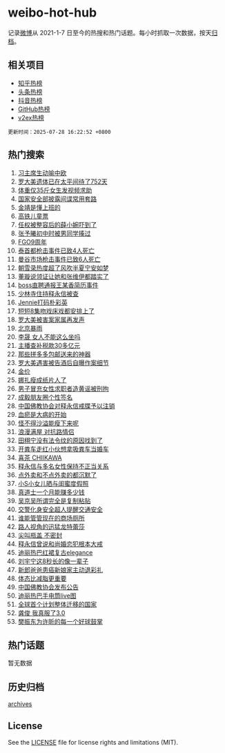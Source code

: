 # weibo-hot-hub

记录[微博](https://www.weibo.com)从 2021-1-7 日至今的热搜和热门话题。每小时抓取一次数据，按天[归档](archives)。

## 相关项目

- [知乎热榜](https://github.com/lonnyzhang423/zhihu-hot-hub)
- [头条热榜](https://github.com/lonnyzhang423/toutiao-hot-hub)
- [抖音热榜](https://github.com/lonnyzhang423/douyin-hot-hub)
- [GitHub热榜](https://github.com/lonnyzhang423/github-hot-hub)
- [v2ex热榜](https://github.com/lonnyzhang423/v2ex-hot-hub)


`更新时间：2025-07-28 16:22:52 +0800`

## 热门搜索

1. [习主席生动喻中欧](https://m.weibo.cn/search?containerid=100103type%3D1%26t%3D10%26q%3D%23%E4%B9%A0%E4%B8%BB%E5%B8%AD%E7%94%9F%E5%8A%A8%E5%96%BB%E4%B8%AD%E6%AC%A7%23&stream_entry_id=51&isnewpage=1&extparam=seat%3D1%26stream_entry_id%3D51%26c_type%3D51%26q%3D%2523%25E4%25B9%25A0%25E4%25B8%25BB%25E5%25B8%25AD%25E7%2594%259F%25E5%258A%25A8%25E5%2596%25BB%25E4%25B8%25AD%25E6%25AC%25A7%2523%26dgr%3D0%26cate%3D10103%26pos%3D0%26filter_type%3Drealtimehot%26display_time%3D1753690971%26pre_seqid%3D175369097128099957924)
1. [罗大美遗体已在太平间待了752天](https://m.weibo.cn/search?containerid=100103type%3D1%26t%3D10%26q%3D%23%E7%BD%97%E5%A4%A7%E7%BE%8E%E9%81%97%E4%BD%93%E5%B7%B2%E5%9C%A8%E5%A4%AA%E5%B9%B3%E9%97%B4%E5%BE%85%E4%BA%86752%E5%A4%A9%23&stream_entry_id=31&isnewpage=1&extparam=seat%3D1%26c_type%3D31%26flag%3D1%26realpos%3D1%26lcate%3D5001%26pos%3D0%26stream_entry_id%3D31%26q%3D%2523%25E7%25BD%2597%25E5%25A4%25A7%25E7%25BE%258E%25E9%2581%2597%25E4%25BD%2593%25E5%25B7%25B2%25E5%259C%25A8%25E5%25A4%25AA%25E5%25B9%25B3%25E9%2597%25B4%25E5%25BE%2585%25E4%25BA%2586752%25E5%25A4%25A9%2523%26dgr%3D0%26band_rank%3D1%26cate%3D5001%26filter_type%3Drealtimehot%26display_time%3D1753690971%26pre_seqid%3D175369097128099957924)
1. [体重仅35斤女生发视频求助](https://m.weibo.cn/search?containerid=100103type%3D1%26t%3D10%26q%3D%23%E4%BD%93%E9%87%8D%E4%BB%8535%E6%96%A4%E5%A5%B3%E7%94%9F%E5%8F%91%E8%A7%86%E9%A2%91%E6%B1%82%E5%8A%A9%23&stream_entry_id=31&isnewpage=1&extparam=seat%3D1%26c_type%3D31%26flag%3D2%26realpos%3D2%26lcate%3D5001%26pos%3D1%26stream_entry_id%3D31%26q%3D%2523%25E4%25BD%2593%25E9%2587%258D%25E4%25BB%258535%25E6%2596%25A4%25E5%25A5%25B3%25E7%2594%259F%25E5%258F%2591%25E8%25A7%2586%25E9%25A2%2591%25E6%25B1%2582%25E5%258A%25A9%2523%26dgr%3D0%26band_rank%3D2%26cate%3D5001%26filter_type%3Drealtimehot%26display_time%3D1753690971%26pre_seqid%3D175369097128099957924)
1. [国家安全部披露间谍常用套路](https://m.weibo.cn/search?containerid=100103type%3D1%26t%3D10%26q%3D%23%E5%9B%BD%E5%AE%B6%E5%AE%89%E5%85%A8%E9%83%A8%E6%8A%AB%E9%9C%B2%E9%97%B4%E8%B0%8D%E5%B8%B8%E7%94%A8%E5%A5%97%E8%B7%AF%23&stream_entry_id=31&isnewpage=1&extparam=seat%3D1%26c_type%3D31%26flag%3D0%26realpos%3D3%26lcate%3D5001%26pos%3D2%26stream_entry_id%3D31%26q%3D%2523%25E5%259B%25BD%25E5%25AE%25B6%25E5%25AE%2589%25E5%2585%25A8%25E9%2583%25A8%25E6%258A%25AB%25E9%259C%25B2%25E9%2597%25B4%25E8%25B0%258D%25E5%25B8%25B8%25E7%2594%25A8%25E5%25A5%2597%25E8%25B7%25AF%2523%26dgr%3D0%26band_rank%3D3%26cate%3D5001%26filter_type%3Drealtimehot%26display_time%3D1753690971%26pre_seqid%3D175369097128099957924)
1. [金靖是懂上班的](https://m.weibo.cn/search?containerid=100103type%3D1%26t%3D10%26q%3D%23%E9%87%91%E9%9D%96%E6%98%AF%E6%87%82%E4%B8%8A%E7%8F%AD%E7%9A%84%23&stream_entry_id=31&isnewpage=1&extparam=seat%3D1%26c_type%3D31%26cate%3D5001%26lcate%3D5001%26pos%3D3%26stream_entry_id%3D31%26topic_ad%3D1%26q%3D%2523%25E9%2587%2591%25E9%259D%2596%25E6%2598%25AF%25E6%2587%2582%25E4%25B8%258A%25E7%258F%25AD%25E7%259A%2584%2523%26dgr%3D0%26adid%3D294674%26band_rank%3D4%26is_ad_pos%3D1%26filter_type%3Drealtimehot%26display_time%3D1753690971%26pre_seqid%3D175369097128099957924)
1. [高铁儿童票](https://m.weibo.cn/search?containerid=100103type%3D1%26t%3D10%26q%3D%E9%AB%98%E9%93%81%E5%84%BF%E7%AB%A5%E7%A5%A8&stream_entry_id=31&isnewpage=1&extparam=seat%3D1%26c_type%3D31%26flag%3D0%26realpos%3D4%26lcate%3D5001%26pos%3D4%26stream_entry_id%3D31%26q%3D%25E9%25AB%2598%25E9%2593%2581%25E5%2584%25BF%25E7%25AB%25A5%25E7%25A5%25A8%26dgr%3D0%26band_rank%3D4%26cate%3D5001%26filter_type%3Drealtimehot%26display_time%3D1753690971%26pre_seqid%3D175369097128099957924)
1. [任权被整容后的薛小婉吓到了](https://m.weibo.cn/search?containerid=100103type%3D1%26t%3D10%26q%3D%23%E4%BB%BB%E6%9D%83%E8%A2%AB%E6%95%B4%E5%AE%B9%E5%90%8E%E7%9A%84%E8%96%9B%E5%B0%8F%E5%A9%89%E5%90%93%E5%88%B0%E4%BA%86%23&stream_entry_id=31&isnewpage=1&extparam=seat%3D1%26c_type%3D31%26flag%3D2%26realpos%3D5%26lcate%3D5001%26pos%3D5%26stream_entry_id%3D31%26q%3D%2523%25E4%25BB%25BB%25E6%259D%2583%25E8%25A2%25AB%25E6%2595%25B4%25E5%25AE%25B9%25E5%2590%258E%25E7%259A%2584%25E8%2596%259B%25E5%25B0%258F%25E5%25A9%2589%25E5%2590%2593%25E5%2588%25B0%25E4%25BA%2586%2523%26dgr%3D0%26band_rank%3D5%26cate%3D5001%26filter_type%3Drealtimehot%26display_time%3D1753690971%26pre_seqid%3D175369097128099957924)
1. [张予曦初中时被男同学揍过](https://m.weibo.cn/search?containerid=100103type%3D1%26t%3D10%26q%3D%E5%BC%A0%E4%BA%88%E6%9B%A6%E5%88%9D%E4%B8%AD%E6%97%B6%E8%A2%AB%E7%94%B7%E5%90%8C%E5%AD%A6%E6%8F%8D%E8%BF%87&stream_entry_id=31&isnewpage=1&extparam=seat%3D1%26c_type%3D31%26flag%3D1%26realpos%3D6%26lcate%3D5001%26pos%3D6%26stream_entry_id%3D31%26q%3D%25E5%25BC%25A0%25E4%25BA%2588%25E6%259B%25A6%25E5%2588%259D%25E4%25B8%25AD%25E6%2597%25B6%25E8%25A2%25AB%25E7%2594%25B7%25E5%2590%258C%25E5%25AD%25A6%25E6%258F%258D%25E8%25BF%2587%26dgr%3D0%26band_rank%3D6%26cate%3D5001%26filter_type%3Drealtimehot%26display_time%3D1753690971%26pre_seqid%3D175369097128099957924)
1. [FGO9周年](https://m.weibo.cn/search?containerid=100103type%3D1%26t%3D10%26q%3D%23FGO9%E5%91%A8%E5%B9%B4%23&stream_entry_id=31&isnewpage=1&extparam=seat%3D1%26c_type%3D31%26cate%3D5001%26lcate%3D5001%26pos%3D7%26stream_entry_id%3D31%26topic_ad%3D1%26q%3D%2523FGO9%25E5%2591%25A8%25E5%25B9%25B4%2523%26dgr%3D0%26adid%3D294768%26band_rank%3D7%26is_ad_pos%3D1%26filter_type%3Drealtimehot%26display_time%3D1753690971%26pre_seqid%3D175369097128099957924)
1. [泰首都枪击事件已致4人死亡](https://m.weibo.cn/search?containerid=100103type%3D1%26t%3D10%26q%3D%23%E6%B3%B0%E9%A6%96%E9%83%BD%E6%9E%AA%E5%87%BB%E4%BA%8B%E4%BB%B6%E5%B7%B2%E8%87%B44%E4%BA%BA%E6%AD%BB%E4%BA%A1%23&stream_entry_id=31&isnewpage=1&extparam=seat%3D1%26c_type%3D31%26flag%3D1%26realpos%3D7%26lcate%3D5001%26pos%3D8%26stream_entry_id%3D31%26q%3D%2523%25E6%25B3%25B0%25E9%25A6%2596%25E9%2583%25BD%25E6%259E%25AA%25E5%2587%25BB%25E4%25BA%258B%25E4%25BB%25B6%25E5%25B7%25B2%25E8%2587%25B44%25E4%25BA%25BA%25E6%25AD%25BB%25E4%25BA%25A1%2523%26dgr%3D0%26band_rank%3D7%26cate%3D5001%26filter_type%3Drealtimehot%26display_time%3D1753690971%26pre_seqid%3D175369097128099957924)
1. [曼谷市场枪击事件已致6人死亡](https://m.weibo.cn/search?containerid=100103type%3D1%26t%3D10%26q%3D%23%E6%9B%BC%E8%B0%B7%E5%B8%82%E5%9C%BA%E6%9E%AA%E5%87%BB%E4%BA%8B%E4%BB%B6%E5%B7%B2%E8%87%B46%E4%BA%BA%E6%AD%BB%E4%BA%A1%23&stream_entry_id=31&isnewpage=1&extparam=seat%3D1%26c_type%3D31%26flag%3D1%26realpos%3D8%26lcate%3D5001%26pos%3D9%26stream_entry_id%3D31%26q%3D%2523%25E6%259B%25BC%25E8%25B0%25B7%25E5%25B8%2582%25E5%259C%25BA%25E6%259E%25AA%25E5%2587%25BB%25E4%25BA%258B%25E4%25BB%25B6%25E5%25B7%25B2%25E8%2587%25B46%25E4%25BA%25BA%25E6%25AD%25BB%25E4%25BA%25A1%2523%26dgr%3D0%26band_rank%3D8%26cate%3D5001%26filter_type%3Drealtimehot%26display_time%3D1753690971%26pre_seqid%3D175369097128099957924)
1. [朝雪录热度超了风吹半夏宁安如梦](https://m.weibo.cn/search?containerid=100103type%3D1%26t%3D10%26q%3D%23%E6%9C%9D%E9%9B%AA%E5%BD%95%E7%83%AD%E5%BA%A6%E8%B6%85%E4%BA%86%E9%A3%8E%E5%90%B9%E5%8D%8A%E5%A4%8F%E5%AE%81%E5%AE%89%E5%A6%82%E6%A2%A6%23&stream_entry_id=31&isnewpage=1&extparam=seat%3D1%26c_type%3D31%26flag%3D0%26realpos%3D9%26lcate%3D5001%26pos%3D10%26stream_entry_id%3D31%26q%3D%2523%25E6%259C%259D%25E9%259B%25AA%25E5%25BD%2595%25E7%2583%25AD%25E5%25BA%25A6%25E8%25B6%2585%25E4%25BA%2586%25E9%25A3%258E%25E5%2590%25B9%25E5%258D%258A%25E5%25A4%258F%25E5%25AE%2581%25E5%25AE%2589%25E5%25A6%2582%25E6%25A2%25A6%2523%26dgr%3D0%26band_rank%3D9%26cate%3D5001%26filter_type%3Drealtimehot%26display_time%3D1753690971%26pre_seqid%3D175369097128099957924)
1. [董璇说领证让她和张维伊都踏实了](https://m.weibo.cn/search?containerid=100103type%3D1%26t%3D10%26q%3D%E8%91%A3%E7%92%87%E8%AF%B4%E9%A2%86%E8%AF%81%E8%AE%A9%E5%A5%B9%E5%92%8C%E5%BC%A0%E7%BB%B4%E4%BC%8A%E9%83%BD%E8%B8%8F%E5%AE%9E%E4%BA%86&stream_entry_id=31&isnewpage=1&extparam=seat%3D1%26c_type%3D31%26flag%3D0%26realpos%3D10%26lcate%3D5001%26pos%3D11%26stream_entry_id%3D31%26q%3D%25E8%2591%25A3%25E7%2592%2587%25E8%25AF%25B4%25E9%25A2%2586%25E8%25AF%2581%25E8%25AE%25A9%25E5%25A5%25B9%25E5%2592%258C%25E5%25BC%25A0%25E7%25BB%25B4%25E4%25BC%258A%25E9%2583%25BD%25E8%25B8%258F%25E5%25AE%259E%25E4%25BA%2586%26dgr%3D0%26band_rank%3D10%26cate%3D5001%26filter_type%3Drealtimehot%26display_time%3D1753690971%26pre_seqid%3D175369097128099957924)
1. [boss直聘通报王某香简历事件](https://m.weibo.cn/search?containerid=100103type%3D1%26t%3D10%26q%3D%23boss%E7%9B%B4%E8%81%98%E9%80%9A%E6%8A%A5%E7%8E%8B%E6%9F%90%E9%A6%99%E7%AE%80%E5%8E%86%E4%BA%8B%E4%BB%B6%23&stream_entry_id=31&isnewpage=1&extparam=seat%3D1%26c_type%3D31%26flag%3D1%26realpos%3D11%26lcate%3D5001%26pos%3D12%26stream_entry_id%3D31%26q%3D%2523boss%25E7%259B%25B4%25E8%2581%2598%25E9%2580%259A%25E6%258A%25A5%25E7%258E%258B%25E6%259F%2590%25E9%25A6%2599%25E7%25AE%2580%25E5%258E%2586%25E4%25BA%258B%25E4%25BB%25B6%2523%26dgr%3D0%26band_rank%3D11%26cate%3D5001%26filter_type%3Drealtimehot%26display_time%3D1753690971%26pre_seqid%3D175369097128099957924)
1. [少林寺住持释永信被查](https://m.weibo.cn/search?containerid=100103type%3D1%26t%3D10%26q%3D%23%E5%B0%91%E6%9E%97%E5%AF%BA%E4%BD%8F%E6%8C%81%E9%87%8A%E6%B0%B8%E4%BF%A1%E8%A2%AB%E6%9F%A5%23&stream_entry_id=31&isnewpage=1&extparam=seat%3D1%26c_type%3D31%26flag%3D2%26realpos%3D12%26lcate%3D5001%26pos%3D13%26stream_entry_id%3D31%26q%3D%2523%25E5%25B0%2591%25E6%259E%2597%25E5%25AF%25BA%25E4%25BD%258F%25E6%258C%2581%25E9%2587%258A%25E6%25B0%25B8%25E4%25BF%25A1%25E8%25A2%25AB%25E6%259F%25A5%2523%26dgr%3D0%26band_rank%3D12%26cate%3D5001%26filter_type%3Drealtimehot%26display_time%3D1753690971%26pre_seqid%3D175369097128099957924)
1. [Jennie打码朴彩英](https://m.weibo.cn/search?containerid=100103type%3D1%26t%3D10%26q%3D%23Jennie%E6%89%93%E7%A0%81%E6%9C%B4%E5%BD%A9%E8%8B%B1%23&stream_entry_id=31&isnewpage=1&extparam=seat%3D1%26c_type%3D31%26flag%3D2%26realpos%3D13%26lcate%3D5001%26pos%3D14%26stream_entry_id%3D31%26q%3D%2523Jennie%25E6%2589%2593%25E7%25A0%2581%25E6%259C%25B4%25E5%25BD%25A9%25E8%258B%25B1%2523%26dgr%3D0%26band_rank%3D13%26cate%3D5001%26filter_type%3Drealtimehot%26display_time%3D1753690971%26pre_seqid%3D175369097128099957924)
1. [短短8集吻戏床戏都安排上了](https://m.weibo.cn/search?containerid=100103type%3D1%26t%3D10%26q%3D%E7%9F%AD%E7%9F%AD8%E9%9B%86%E5%90%BB%E6%88%8F%E5%BA%8A%E6%88%8F%E9%83%BD%E5%AE%89%E6%8E%92%E4%B8%8A%E4%BA%86&stream_entry_id=31&isnewpage=1&extparam=seat%3D1%26c_type%3D31%26flag%3D2%26realpos%3D14%26lcate%3D5001%26pos%3D15%26stream_entry_id%3D31%26q%3D%25E7%259F%25AD%25E7%259F%25AD8%25E9%259B%2586%25E5%2590%25BB%25E6%2588%258F%25E5%25BA%258A%25E6%2588%258F%25E9%2583%25BD%25E5%25AE%2589%25E6%258E%2592%25E4%25B8%258A%25E4%25BA%2586%26dgr%3D0%26band_rank%3D14%26cate%3D5001%26filter_type%3Drealtimehot%26display_time%3D1753690971%26pre_seqid%3D175369097128099957924)
1. [罗大美被害案家属再发声](https://m.weibo.cn/search?containerid=100103type%3D1%26t%3D10%26q%3D%23%E7%BD%97%E5%A4%A7%E7%BE%8E%E8%A2%AB%E5%AE%B3%E6%A1%88%E5%AE%B6%E5%B1%9E%E5%86%8D%E5%8F%91%E5%A3%B0%23&stream_entry_id=31&isnewpage=1&extparam=seat%3D1%26c_type%3D31%26flag%3D1%26realpos%3D15%26lcate%3D5001%26pos%3D16%26stream_entry_id%3D31%26q%3D%2523%25E7%25BD%2597%25E5%25A4%25A7%25E7%25BE%258E%25E8%25A2%25AB%25E5%25AE%25B3%25E6%25A1%2588%25E5%25AE%25B6%25E5%25B1%259E%25E5%2586%258D%25E5%258F%2591%25E5%25A3%25B0%2523%26dgr%3D0%26band_rank%3D15%26cate%3D5001%26filter_type%3Drealtimehot%26display_time%3D1753690971%26pre_seqid%3D175369097128099957924)
1. [北京暴雨](https://m.weibo.cn/search?containerid=100103type%3D1%26t%3D10%26q%3D%E5%8C%97%E4%BA%AC%E6%9A%B4%E9%9B%A8&stream_entry_id=31&isnewpage=1&extparam=seat%3D1%26c_type%3D31%26flag%3D0%26realpos%3D16%26lcate%3D5001%26pos%3D17%26stream_entry_id%3D31%26q%3D%25E5%258C%2597%25E4%25BA%25AC%25E6%259A%25B4%25E9%259B%25A8%26dgr%3D0%26band_rank%3D16%26cate%3D5001%26filter_type%3Drealtimehot%26display_time%3D1753690971%26pre_seqid%3D175369097128099957924)
1. [李晟 女人不能这么坐吗](https://m.weibo.cn/search?containerid=100103type%3D1%26t%3D10%26q%3D%E6%9D%8E%E6%99%9F+%E5%A5%B3%E4%BA%BA%E4%B8%8D%E8%83%BD%E8%BF%99%E4%B9%88%E5%9D%90%E5%90%97&stream_entry_id=31&isnewpage=1&extparam=seat%3D1%26c_type%3D31%26flag%3D0%26realpos%3D17%26lcate%3D5001%26pos%3D18%26stream_entry_id%3D31%26q%3D%25E6%259D%258E%25E6%2599%259F%2520%25E5%25A5%25B3%25E4%25BA%25BA%25E4%25B8%258D%25E8%2583%25BD%25E8%25BF%2599%25E4%25B9%2588%25E5%259D%2590%25E5%2590%2597%26dgr%3D0%26band_rank%3D17%26cate%3D5001%26filter_type%3Drealtimehot%26display_time%3D1753690971%26pre_seqid%3D175369097128099957924)
1. [主播查补税款30多亿元](https://m.weibo.cn/search?containerid=100103type%3D1%26t%3D10%26q%3D%23%E4%B8%BB%E6%92%AD%E6%9F%A5%E8%A1%A5%E7%A8%8E%E6%AC%BE30%E5%A4%9A%E4%BA%BF%E5%85%83%23&stream_entry_id=31&isnewpage=1&extparam=seat%3D1%26c_type%3D31%26flag%3D1%26realpos%3D18%26lcate%3D5001%26pos%3D19%26stream_entry_id%3D31%26q%3D%2523%25E4%25B8%25BB%25E6%2592%25AD%25E6%259F%25A5%25E8%25A1%25A5%25E7%25A8%258E%25E6%25AC%25BE30%25E5%25A4%259A%25E4%25BA%25BF%25E5%2585%2583%2523%26dgr%3D0%26band_rank%3D18%26cate%3D5001%26filter_type%3Drealtimehot%26display_time%3D1753690971%26pre_seqid%3D175369097128099957924)
1. [那些拼多多包邮送来的神器](https://m.weibo.cn/search?containerid=100103type%3D1%26t%3D10%26q%3D%23%E9%82%A3%E4%BA%9B%E6%8B%BC%E5%A4%9A%E5%A4%9A%E5%8C%85%E9%82%AE%E9%80%81%E6%9D%A5%E7%9A%84%E7%A5%9E%E5%99%A8%23&stream_entry_id=31&isnewpage=1&extparam=seat%3D1%26c_type%3D31%26flag%3D1%26realpos%3D19%26lcate%3D5001%26pos%3D20%26stream_entry_id%3D31%26q%3D%2523%25E9%2582%25A3%25E4%25BA%259B%25E6%258B%25BC%25E5%25A4%259A%25E5%25A4%259A%25E5%258C%2585%25E9%2582%25AE%25E9%2580%2581%25E6%259D%25A5%25E7%259A%2584%25E7%25A5%259E%25E5%2599%25A8%2523%26dgr%3D0%26band_rank%3D19%26cate%3D5001%26filter_type%3Drealtimehot%26display_time%3D1753690971%26pre_seqid%3D175369097128099957924)
1. [罗大美遇害被告酒后自曝作案细节](https://m.weibo.cn/search?containerid=100103type%3D1%26t%3D10%26q%3D%23%E7%BD%97%E5%A4%A7%E7%BE%8E%E9%81%87%E5%AE%B3%E8%A2%AB%E5%91%8A%E9%85%92%E5%90%8E%E8%87%AA%E6%9B%9D%E4%BD%9C%E6%A1%88%E7%BB%86%E8%8A%82%23&stream_entry_id=31&isnewpage=1&extparam=seat%3D1%26c_type%3D31%26flag%3D1%26realpos%3D20%26lcate%3D5001%26pos%3D21%26stream_entry_id%3D31%26q%3D%2523%25E7%25BD%2597%25E5%25A4%25A7%25E7%25BE%258E%25E9%2581%2587%25E5%25AE%25B3%25E8%25A2%25AB%25E5%2591%258A%25E9%2585%2592%25E5%2590%258E%25E8%2587%25AA%25E6%259B%259D%25E4%25BD%259C%25E6%25A1%2588%25E7%25BB%2586%25E8%258A%2582%2523%26dgr%3D0%26band_rank%3D20%26cate%3D5001%26filter_type%3Drealtimehot%26display_time%3D1753690971%26pre_seqid%3D175369097128099957924)
1. [金价](https://m.weibo.cn/search?containerid=100103type%3D1%26t%3D10%26q%3D%E9%87%91%E4%BB%B7&stream_entry_id=31&isnewpage=1&extparam=seat%3D1%26c_type%3D31%26flag%3D2%26realpos%3D21%26lcate%3D5001%26pos%3D22%26stream_entry_id%3D31%26q%3D%25E9%2587%2591%25E4%25BB%25B7%26dgr%3D0%26band_rank%3D21%26cate%3D5001%26filter_type%3Drealtimehot%26display_time%3D1753690971%26pre_seqid%3D175369097128099957924)
1. [娜扎瘦成纸片人了](https://m.weibo.cn/search?containerid=100103type%3D1%26t%3D10%26q%3D%E5%A8%9C%E6%89%8E%E7%98%A6%E6%88%90%E7%BA%B8%E7%89%87%E4%BA%BA%E4%BA%86&stream_entry_id=31&isnewpage=1&extparam=seat%3D1%26c_type%3D31%26flag%3D1%26realpos%3D22%26lcate%3D5001%26pos%3D23%26stream_entry_id%3D31%26q%3D%25E5%25A8%259C%25E6%2589%258E%25E7%2598%25A6%25E6%2588%2590%25E7%25BA%25B8%25E7%2589%2587%25E4%25BA%25BA%25E4%25BA%2586%26dgr%3D0%26band_rank%3D22%26cate%3D5001%26filter_type%3Drealtimehot%26display_time%3D1753690971%26pre_seqid%3D175369097128099957924)
1. [男子冒充女性求职者造黄谣被刑拘](https://m.weibo.cn/search?containerid=100103type%3D1%26t%3D10%26q%3D%23%E7%94%B7%E5%AD%90%E5%86%92%E5%85%85%E5%A5%B3%E6%80%A7%E6%B1%82%E8%81%8C%E8%80%85%E9%80%A0%E9%BB%84%E8%B0%A3%E8%A2%AB%E5%88%91%E6%8B%98%23&stream_entry_id=31&isnewpage=1&extparam=seat%3D1%26c_type%3D31%26flag%3D1%26realpos%3D23%26lcate%3D5001%26pos%3D24%26stream_entry_id%3D31%26q%3D%2523%25E7%2594%25B7%25E5%25AD%2590%25E5%2586%2592%25E5%2585%2585%25E5%25A5%25B3%25E6%2580%25A7%25E6%25B1%2582%25E8%2581%258C%25E8%2580%2585%25E9%2580%25A0%25E9%25BB%2584%25E8%25B0%25A3%25E8%25A2%25AB%25E5%2588%2591%25E6%258B%2598%2523%26dgr%3D0%26band_rank%3D23%26cate%3D5001%26filter_type%3Drealtimehot%26display_time%3D1753690971%26pre_seqid%3D175369097128099957924)
1. [成毅朋友圈个性签名](https://m.weibo.cn/search?containerid=100103type%3D1%26t%3D10%26q%3D%23%E6%88%90%E6%AF%85%E6%9C%8B%E5%8F%8B%E5%9C%88%E4%B8%AA%E6%80%A7%E7%AD%BE%E5%90%8D%23&stream_entry_id=31&isnewpage=1&extparam=seat%3D1%26c_type%3D31%26flag%3D1%26realpos%3D24%26lcate%3D5001%26pos%3D25%26stream_entry_id%3D31%26q%3D%2523%25E6%2588%2590%25E6%25AF%2585%25E6%259C%258B%25E5%258F%258B%25E5%259C%2588%25E4%25B8%25AA%25E6%2580%25A7%25E7%25AD%25BE%25E5%2590%258D%2523%26dgr%3D0%26band_rank%3D24%26cate%3D5001%26filter_type%3Drealtimehot%26display_time%3D1753690971%26pre_seqid%3D175369097128099957924)
1. [中国佛教协会对释永信戒牒予以注销](https://m.weibo.cn/search?containerid=100103type%3D1%26t%3D10%26q%3D%23%E4%B8%AD%E5%9B%BD%E4%BD%9B%E6%95%99%E5%8D%8F%E4%BC%9A%E5%AF%B9%E9%87%8A%E6%B0%B8%E4%BF%A1%E6%88%92%E7%89%92%E4%BA%88%E4%BB%A5%E6%B3%A8%E9%94%80%23&stream_entry_id=31&isnewpage=1&extparam=seat%3D1%26c_type%3D31%26flag%3D0%26realpos%3D25%26lcate%3D5001%26pos%3D26%26stream_entry_id%3D31%26q%3D%2523%25E4%25B8%25AD%25E5%259B%25BD%25E4%25BD%259B%25E6%2595%2599%25E5%258D%258F%25E4%25BC%259A%25E5%25AF%25B9%25E9%2587%258A%25E6%25B0%25B8%25E4%25BF%25A1%25E6%2588%2592%25E7%2589%2592%25E4%25BA%2588%25E4%25BB%25A5%25E6%25B3%25A8%25E9%2594%2580%2523%26dgr%3D0%26band_rank%3D25%26cate%3D5001%26filter_type%3Drealtimehot%26display_time%3D1753690971%26pre_seqid%3D175369097128099957924)
1. [血瘀是大病的开始](https://m.weibo.cn/search?containerid=100103type%3D1%26t%3D10%26q%3D%E8%A1%80%E7%98%80%E6%98%AF%E5%A4%A7%E7%97%85%E7%9A%84%E5%BC%80%E5%A7%8B&stream_entry_id=31&isnewpage=1&extparam=seat%3D1%26c_type%3D31%26flag%3D0%26realpos%3D26%26lcate%3D5001%26pos%3D27%26stream_entry_id%3D31%26q%3D%25E8%25A1%2580%25E7%2598%2580%25E6%2598%25AF%25E5%25A4%25A7%25E7%2597%2585%25E7%259A%2584%25E5%25BC%2580%25E5%25A7%258B%26dgr%3D0%26band_rank%3D26%26cate%3D5001%26filter_type%3Drealtimehot%26display_time%3D1753690971%26pre_seqid%3D175369097128099957924)
1. [怪不得沙溢能瘦下来呢](https://m.weibo.cn/search?containerid=100103type%3D1%26t%3D10%26q%3D%23%E6%80%AA%E4%B8%8D%E5%BE%97%E6%B2%99%E6%BA%A2%E8%83%BD%E7%98%A6%E4%B8%8B%E6%9D%A5%E5%91%A2%23&stream_entry_id=31&isnewpage=1&extparam=seat%3D1%26c_type%3D31%26flag%3D1%26realpos%3D27%26lcate%3D5001%26pos%3D28%26stream_entry_id%3D31%26q%3D%2523%25E6%2580%25AA%25E4%25B8%258D%25E5%25BE%2597%25E6%25B2%2599%25E6%25BA%25A2%25E8%2583%25BD%25E7%2598%25A6%25E4%25B8%258B%25E6%259D%25A5%25E5%2591%25A2%2523%26dgr%3D0%26band_rank%3D27%26cate%3D5001%26filter_type%3Drealtimehot%26display_time%3D1753690971%26pre_seqid%3D175369097128099957924)
1. [浪漫满屋 对抗路情侣](https://m.weibo.cn/search?containerid=100103type%3D1%26t%3D10%26q%3D%E6%B5%AA%E6%BC%AB%E6%BB%A1%E5%B1%8B+%E5%AF%B9%E6%8A%97%E8%B7%AF%E6%83%85%E4%BE%A3&stream_entry_id=31&isnewpage=1&extparam=seat%3D1%26c_type%3D31%26flag%3D1%26realpos%3D28%26lcate%3D5001%26pos%3D29%26stream_entry_id%3D31%26q%3D%25E6%25B5%25AA%25E6%25BC%25AB%25E6%25BB%25A1%25E5%25B1%258B%2520%25E5%25AF%25B9%25E6%258A%2597%25E8%25B7%25AF%25E6%2583%2585%25E4%25BE%25A3%26dgr%3D0%26band_rank%3D28%26cate%3D5001%26filter_type%3Drealtimehot%26display_time%3D1753690971%26pre_seqid%3D175369097128099957924)
1. [田栩宁没有法令纹的原因找到了](https://m.weibo.cn/search?containerid=100103type%3D1%26t%3D10%26q%3D%23%E7%94%B0%E6%A0%A9%E5%AE%81%E6%B2%A1%E6%9C%89%E6%B3%95%E4%BB%A4%E7%BA%B9%E7%9A%84%E5%8E%9F%E5%9B%A0%E6%89%BE%E5%88%B0%E4%BA%86%23&stream_entry_id=31&isnewpage=1&extparam=seat%3D1%26c_type%3D31%26flag%3D0%26realpos%3D29%26lcate%3D5001%26pos%3D30%26stream_entry_id%3D31%26q%3D%2523%25E7%2594%25B0%25E6%25A0%25A9%25E5%25AE%2581%25E6%25B2%25A1%25E6%259C%2589%25E6%25B3%2595%25E4%25BB%25A4%25E7%25BA%25B9%25E7%259A%2584%25E5%258E%259F%25E5%259B%25A0%25E6%2589%25BE%25E5%2588%25B0%25E4%25BA%2586%2523%26dgr%3D0%26band_rank%3D29%26cate%3D5001%26filter_type%3Drealtimehot%26display_time%3D1753690971%26pre_seqid%3D175369097128099957924)
1. [开粪车走红小伙想拿吸粪车当婚车](https://m.weibo.cn/search?containerid=100103type%3D1%26t%3D10%26q%3D%23%E5%BC%80%E7%B2%AA%E8%BD%A6%E8%B5%B0%E7%BA%A2%E5%B0%8F%E4%BC%99%E6%83%B3%E6%8B%BF%E5%90%B8%E7%B2%AA%E8%BD%A6%E5%BD%93%E5%A9%9A%E8%BD%A6%23&stream_entry_id=31&isnewpage=1&extparam=seat%3D1%26c_type%3D31%26flag%3D1%26realpos%3D30%26lcate%3D5001%26pos%3D31%26stream_entry_id%3D31%26q%3D%2523%25E5%25BC%2580%25E7%25B2%25AA%25E8%25BD%25A6%25E8%25B5%25B0%25E7%25BA%25A2%25E5%25B0%258F%25E4%25BC%2599%25E6%2583%25B3%25E6%258B%25BF%25E5%2590%25B8%25E7%25B2%25AA%25E8%25BD%25A6%25E5%25BD%2593%25E5%25A9%259A%25E8%25BD%25A6%2523%26dgr%3D0%26band_rank%3D30%26cate%3D5001%26filter_type%3Drealtimehot%26display_time%3D1753690971%26pre_seqid%3D175369097128099957924)
1. [喜茶 CHIIKAWA](https://m.weibo.cn/search?containerid=100103type%3D1%26t%3D10%26q%3D%E5%96%9C%E8%8C%B6+CHIIKAWA&stream_entry_id=31&isnewpage=1&extparam=seat%3D1%26c_type%3D31%26flag%3D1%26realpos%3D31%26lcate%3D5001%26pos%3D32%26stream_entry_id%3D31%26q%3D%25E5%2596%259C%25E8%258C%25B6%2520CHIIKAWA%26dgr%3D0%26band_rank%3D31%26cate%3D5001%26filter_type%3Drealtimehot%26display_time%3D1753690971%26pre_seqid%3D175369097128099957924)
1. [释永信与多名女性保持不正当关系](https://m.weibo.cn/search?containerid=100103type%3D1%26t%3D10%26q%3D%23%E9%87%8A%E6%B0%B8%E4%BF%A1%E4%B8%8E%E5%A4%9A%E5%90%8D%E5%A5%B3%E6%80%A7%E4%BF%9D%E6%8C%81%E4%B8%8D%E6%AD%A3%E5%BD%93%E5%85%B3%E7%B3%BB%23&stream_entry_id=31&isnewpage=1&extparam=seat%3D1%26c_type%3D31%26flag%3D0%26realpos%3D32%26lcate%3D5001%26pos%3D33%26stream_entry_id%3D31%26q%3D%2523%25E9%2587%258A%25E6%25B0%25B8%25E4%25BF%25A1%25E4%25B8%258E%25E5%25A4%259A%25E5%2590%258D%25E5%25A5%25B3%25E6%2580%25A7%25E4%25BF%259D%25E6%258C%2581%25E4%25B8%258D%25E6%25AD%25A3%25E5%25BD%2593%25E5%2585%25B3%25E7%25B3%25BB%2523%26dgr%3D0%26band_rank%3D32%26cate%3D5001%26filter_type%3Drealtimehot%26display_time%3D1753690971%26pre_seqid%3D175369097128099957924)
1. [点外卖和不点外卖的都沉默了](https://m.weibo.cn/search?containerid=100103type%3D1%26t%3D10%26q%3D%E7%82%B9%E5%A4%96%E5%8D%96%E5%92%8C%E4%B8%8D%E7%82%B9%E5%A4%96%E5%8D%96%E7%9A%84%E9%83%BD%E6%B2%89%E9%BB%98%E4%BA%86&stream_entry_id=31&isnewpage=1&extparam=seat%3D1%26c_type%3D31%26flag%3D1%26realpos%3D33%26lcate%3D5001%26pos%3D34%26stream_entry_id%3D31%26q%3D%25E7%2582%25B9%25E5%25A4%2596%25E5%258D%2596%25E5%2592%258C%25E4%25B8%258D%25E7%2582%25B9%25E5%25A4%2596%25E5%258D%2596%25E7%259A%2584%25E9%2583%25BD%25E6%25B2%2589%25E9%25BB%2598%25E4%25BA%2586%26dgr%3D0%26band_rank%3D33%26cate%3D5001%26filter_type%3Drealtimehot%26display_time%3D1753690971%26pre_seqid%3D175369097128099957924)
1. [小S小女儿晒与闺蜜度假照](https://m.weibo.cn/search?containerid=100103type%3D1%26t%3D10%26q%3D%23%E5%B0%8FS%E5%B0%8F%E5%A5%B3%E5%84%BF%E6%99%92%E4%B8%8E%E9%97%BA%E8%9C%9C%E5%BA%A6%E5%81%87%E7%85%A7%23&stream_entry_id=31&isnewpage=1&extparam=seat%3D1%26c_type%3D31%26flag%3D0%26realpos%3D34%26lcate%3D5001%26pos%3D35%26stream_entry_id%3D31%26q%3D%2523%25E5%25B0%258FS%25E5%25B0%258F%25E5%25A5%25B3%25E5%2584%25BF%25E6%2599%2592%25E4%25B8%258E%25E9%2597%25BA%25E8%259C%259C%25E5%25BA%25A6%25E5%2581%2587%25E7%2585%25A7%2523%26dgr%3D0%26band_rank%3D34%26cate%3D5001%26filter_type%3Drealtimehot%26display_time%3D1753690971%26pre_seqid%3D175369097128099957924)
1. [真道士一个月能赚多少钱](https://m.weibo.cn/search?containerid=100103type%3D1%26t%3D10%26q%3D%E7%9C%9F%E9%81%93%E5%A3%AB%E4%B8%80%E4%B8%AA%E6%9C%88%E8%83%BD%E8%B5%9A%E5%A4%9A%E5%B0%91%E9%92%B1&stream_entry_id=31&isnewpage=1&extparam=seat%3D1%26c_type%3D31%26flag%3D1%26realpos%3D35%26lcate%3D5001%26pos%3D36%26stream_entry_id%3D31%26q%3D%25E7%259C%259F%25E9%2581%2593%25E5%25A3%25AB%25E4%25B8%2580%25E4%25B8%25AA%25E6%259C%2588%25E8%2583%25BD%25E8%25B5%259A%25E5%25A4%259A%25E5%25B0%2591%25E9%2592%25B1%26dgr%3D0%26band_rank%3D35%26cate%3D5001%26filter_type%3Drealtimehot%26display_time%3D1753690971%26pre_seqid%3D175369097128099957924)
1. [吴京吴所谓完全是复制粘贴](https://m.weibo.cn/search?containerid=100103type%3D1%26t%3D10%26q%3D%E5%90%B4%E4%BA%AC%E5%90%B4%E6%89%80%E8%B0%93%E5%AE%8C%E5%85%A8%E6%98%AF%E5%A4%8D%E5%88%B6%E7%B2%98%E8%B4%B4&stream_entry_id=31&isnewpage=1&extparam=seat%3D1%26c_type%3D31%26flag%3D1%26realpos%3D36%26lcate%3D5001%26pos%3D37%26stream_entry_id%3D31%26q%3D%25E5%2590%25B4%25E4%25BA%25AC%25E5%2590%25B4%25E6%2589%2580%25E8%25B0%2593%25E5%25AE%258C%25E5%2585%25A8%25E6%2598%25AF%25E5%25A4%258D%25E5%2588%25B6%25E7%25B2%2598%25E8%25B4%25B4%26dgr%3D0%26band_rank%3D36%26cate%3D5001%26filter_type%3Drealtimehot%26display_time%3D1753690971%26pre_seqid%3D175369097128099957924)
1. [交警化身安全超人提醒交通安全](https://m.weibo.cn/search?containerid=100103type%3D1%26t%3D10%26q%3D%23%E4%BA%A4%E8%AD%A6%E5%8C%96%E8%BA%AB%E5%AE%89%E5%85%A8%E8%B6%85%E4%BA%BA%E6%8F%90%E9%86%92%E4%BA%A4%E9%80%9A%E5%AE%89%E5%85%A8%23&stream_entry_id=31&isnewpage=1&extparam=seat%3D1%26c_type%3D31%26flag%3D1%26realpos%3D37%26lcate%3D5001%26pos%3D38%26stream_entry_id%3D31%26q%3D%2523%25E4%25BA%25A4%25E8%25AD%25A6%25E5%258C%2596%25E8%25BA%25AB%25E5%25AE%2589%25E5%2585%25A8%25E8%25B6%2585%25E4%25BA%25BA%25E6%258F%2590%25E9%2586%2592%25E4%25BA%25A4%25E9%2580%259A%25E5%25AE%2589%25E5%2585%25A8%2523%26dgr%3D0%26band_rank%3D37%26cate%3D5001%26filter_type%3Drealtimehot%26display_time%3D1753690971%26pre_seqid%3D175369097128099957924)
1. [谁能管管现在的商场厕所](https://m.weibo.cn/search?containerid=100103type%3D1%26t%3D10%26q%3D%E8%B0%81%E8%83%BD%E7%AE%A1%E7%AE%A1%E7%8E%B0%E5%9C%A8%E7%9A%84%E5%95%86%E5%9C%BA%E5%8E%95%E6%89%80&stream_entry_id=31&isnewpage=1&extparam=seat%3D1%26c_type%3D31%26flag%3D0%26realpos%3D38%26lcate%3D5001%26pos%3D39%26stream_entry_id%3D31%26q%3D%25E8%25B0%2581%25E8%2583%25BD%25E7%25AE%25A1%25E7%25AE%25A1%25E7%258E%25B0%25E5%259C%25A8%25E7%259A%2584%25E5%2595%2586%25E5%259C%25BA%25E5%258E%2595%25E6%2589%2580%26dgr%3D0%26band_rank%3D38%26cate%3D5001%26filter_type%3Drealtimehot%26display_time%3D1753690971%26pre_seqid%3D175369097128099957924)
1. [路人视角的迅猛龙特蕾莎](https://m.weibo.cn/search?containerid=100103type%3D1%26t%3D10%26q%3D%E8%B7%AF%E4%BA%BA%E8%A7%86%E8%A7%92%E7%9A%84%E8%BF%85%E7%8C%9B%E9%BE%99%E7%89%B9%E8%95%BE%E8%8E%8E&stream_entry_id=31&isnewpage=1&extparam=seat%3D1%26c_type%3D31%26flag%3D1%26realpos%3D39%26lcate%3D5001%26pos%3D40%26stream_entry_id%3D31%26q%3D%25E8%25B7%25AF%25E4%25BA%25BA%25E8%25A7%2586%25E8%25A7%2592%25E7%259A%2584%25E8%25BF%2585%25E7%258C%259B%25E9%25BE%2599%25E7%2589%25B9%25E8%2595%25BE%25E8%258E%258E%26dgr%3D0%26band_rank%3D39%26cate%3D5001%26filter_type%3Drealtimehot%26display_time%3D1753690971%26pre_seqid%3D175369097128099957924)
1. [尖叫瓶盖 不密封](https://m.weibo.cn/search?containerid=100103type%3D1%26t%3D10%26q%3D%E5%B0%96%E5%8F%AB%E7%93%B6%E7%9B%96+%E4%B8%8D%E5%AF%86%E5%B0%81&stream_entry_id=31&isnewpage=1&extparam=seat%3D1%26c_type%3D31%26flag%3D1%26realpos%3D40%26lcate%3D5001%26pos%3D41%26stream_entry_id%3D31%26q%3D%25E5%25B0%2596%25E5%258F%25AB%25E7%2593%25B6%25E7%259B%2596%2520%25E4%25B8%258D%25E5%25AF%2586%25E5%25B0%2581%26dgr%3D0%26band_rank%3D40%26cate%3D5001%26filter_type%3Drealtimehot%26display_time%3D1753690971%26pre_seqid%3D175369097128099957924)
1. [释永信曾说和尚婚恋犯根本大戒](https://m.weibo.cn/search?containerid=100103type%3D1%26t%3D10%26q%3D%23%E9%87%8A%E6%B0%B8%E4%BF%A1%E6%9B%BE%E8%AF%B4%E5%92%8C%E5%B0%9A%E5%A9%9A%E6%81%8B%E7%8A%AF%E6%A0%B9%E6%9C%AC%E5%A4%A7%E6%88%92%23&stream_entry_id=31&isnewpage=1&extparam=seat%3D1%26c_type%3D31%26flag%3D0%26realpos%3D41%26lcate%3D5001%26pos%3D42%26stream_entry_id%3D31%26q%3D%2523%25E9%2587%258A%25E6%25B0%25B8%25E4%25BF%25A1%25E6%259B%25BE%25E8%25AF%25B4%25E5%2592%258C%25E5%25B0%259A%25E5%25A9%259A%25E6%2581%258B%25E7%258A%25AF%25E6%25A0%25B9%25E6%259C%25AC%25E5%25A4%25A7%25E6%2588%2592%2523%26dgr%3D0%26band_rank%3D41%26cate%3D5001%26filter_type%3Drealtimehot%26display_time%3D1753690971%26pre_seqid%3D175369097128099957924)
1. [迪丽热巴红裙复古elegance](https://m.weibo.cn/search?containerid=100103type%3D1%26t%3D10%26q%3D%E8%BF%AA%E4%B8%BD%E7%83%AD%E5%B7%B4%E7%BA%A2%E8%A3%99%E5%A4%8D%E5%8F%A4elegance&stream_entry_id=31&isnewpage=1&extparam=seat%3D1%26c_type%3D31%26flag%3D0%26realpos%3D42%26lcate%3D5001%26pos%3D43%26stream_entry_id%3D31%26q%3D%25E8%25BF%25AA%25E4%25B8%25BD%25E7%2583%25AD%25E5%25B7%25B4%25E7%25BA%25A2%25E8%25A3%2599%25E5%25A4%258D%25E5%258F%25A4elegance%26dgr%3D0%26band_rank%3D42%26cate%3D5001%26filter_type%3Drealtimehot%26display_time%3D1753690971%26pre_seqid%3D175369097128099957924)
1. [刘宇宁这8秒长的像一辈子](https://m.weibo.cn/search?containerid=100103type%3D1%26t%3D10%26q%3D%E5%88%98%E5%AE%87%E5%AE%81%E8%BF%998%E7%A7%92%E9%95%BF%E7%9A%84%E5%83%8F%E4%B8%80%E8%BE%88%E5%AD%90&stream_entry_id=31&isnewpage=1&extparam=seat%3D1%26c_type%3D31%26flag%3D1%26realpos%3D43%26lcate%3D5001%26pos%3D44%26stream_entry_id%3D31%26q%3D%25E5%2588%2598%25E5%25AE%2587%25E5%25AE%2581%25E8%25BF%25998%25E7%25A7%2592%25E9%2595%25BF%25E7%259A%2584%25E5%2583%258F%25E4%25B8%2580%25E8%25BE%2588%25E5%25AD%2590%26dgr%3D0%26band_rank%3D43%26cate%3D5001%26filter_type%3Drealtimehot%26display_time%3D1753690971%26pre_seqid%3D175369097128099957924)
1. [新郎爸爸患癌新娘家主动退彩礼](https://m.weibo.cn/search?containerid=100103type%3D1%26t%3D10%26q%3D%E6%96%B0%E9%83%8E%E7%88%B8%E7%88%B8%E6%82%A3%E7%99%8C%E6%96%B0%E5%A8%98%E5%AE%B6%E4%B8%BB%E5%8A%A8%E9%80%80%E5%BD%A9%E7%A4%BC&stream_entry_id=31&isnewpage=1&extparam=seat%3D1%26c_type%3D31%26flag%3D0%26realpos%3D44%26lcate%3D5001%26pos%3D45%26stream_entry_id%3D31%26q%3D%25E6%2596%25B0%25E9%2583%258E%25E7%2588%25B8%25E7%2588%25B8%25E6%2582%25A3%25E7%2599%258C%25E6%2596%25B0%25E5%25A8%2598%25E5%25AE%25B6%25E4%25B8%25BB%25E5%258A%25A8%25E9%2580%2580%25E5%25BD%25A9%25E7%25A4%25BC%26dgr%3D0%26band_rank%3D44%26cate%3D5001%26filter_type%3Drealtimehot%26display_time%3D1753690971%26pre_seqid%3D175369097128099957924)
1. [体态比减脂更重要](https://m.weibo.cn/search?containerid=100103type%3D1%26t%3D10%26q%3D%E4%BD%93%E6%80%81%E6%AF%94%E5%87%8F%E8%84%82%E6%9B%B4%E9%87%8D%E8%A6%81&stream_entry_id=31&isnewpage=1&extparam=seat%3D1%26c_type%3D31%26flag%3D1%26realpos%3D45%26lcate%3D5001%26pos%3D46%26stream_entry_id%3D31%26q%3D%25E4%25BD%2593%25E6%2580%2581%25E6%25AF%2594%25E5%2587%258F%25E8%2584%2582%25E6%259B%25B4%25E9%2587%258D%25E8%25A6%2581%26dgr%3D0%26band_rank%3D45%26cate%3D5001%26filter_type%3Drealtimehot%26display_time%3D1753690971%26pre_seqid%3D175369097128099957924)
1. [中国佛教协会发布公告](https://m.weibo.cn/search?containerid=100103type%3D1%26t%3D10%26q%3D%23%E4%B8%AD%E5%9B%BD%E4%BD%9B%E6%95%99%E5%8D%8F%E4%BC%9A%E5%8F%91%E5%B8%83%E5%85%AC%E5%91%8A%23&stream_entry_id=31&isnewpage=1&extparam=seat%3D1%26c_type%3D31%26flag%3D0%26realpos%3D46%26lcate%3D5001%26pos%3D47%26stream_entry_id%3D31%26q%3D%2523%25E4%25B8%25AD%25E5%259B%25BD%25E4%25BD%259B%25E6%2595%2599%25E5%258D%258F%25E4%25BC%259A%25E5%258F%2591%25E5%25B8%2583%25E5%2585%25AC%25E5%2591%258A%2523%26dgr%3D0%26band_rank%3D46%26cate%3D5001%26filter_type%3Drealtimehot%26display_time%3D1753690971%26pre_seqid%3D175369097128099957924)
1. [迪丽热巴手电筒live图](https://m.weibo.cn/search?containerid=100103type%3D1%26t%3D10%26q%3D%23%E8%BF%AA%E4%B8%BD%E7%83%AD%E5%B7%B4%E6%89%8B%E7%94%B5%E7%AD%92live%E5%9B%BE%23&stream_entry_id=31&isnewpage=1&extparam=seat%3D1%26c_type%3D31%26flag%3D1%26realpos%3D47%26lcate%3D5001%26pos%3D48%26stream_entry_id%3D31%26q%3D%2523%25E8%25BF%25AA%25E4%25B8%25BD%25E7%2583%25AD%25E5%25B7%25B4%25E6%2589%258B%25E7%2594%25B5%25E7%25AD%2592live%25E5%259B%25BE%2523%26dgr%3D0%26band_rank%3D47%26cate%3D5001%26filter_type%3Drealtimehot%26display_time%3D1753690971%26pre_seqid%3D175369097128099957924)
1. [全球首个计划整体迁移的国家](https://m.weibo.cn/search?containerid=100103type%3D1%26t%3D10%26q%3D%23%E5%85%A8%E7%90%83%E9%A6%96%E4%B8%AA%E8%AE%A1%E5%88%92%E6%95%B4%E4%BD%93%E8%BF%81%E7%A7%BB%E7%9A%84%E5%9B%BD%E5%AE%B6%23&stream_entry_id=31&isnewpage=1&extparam=seat%3D1%26c_type%3D31%26flag%3D0%26realpos%3D48%26lcate%3D5001%26pos%3D49%26stream_entry_id%3D31%26q%3D%2523%25E5%2585%25A8%25E7%2590%2583%25E9%25A6%2596%25E4%25B8%25AA%25E8%25AE%25A1%25E5%2588%2592%25E6%2595%25B4%25E4%25BD%2593%25E8%25BF%2581%25E7%25A7%25BB%25E7%259A%2584%25E5%259B%25BD%25E5%25AE%25B6%2523%26dgr%3D0%26band_rank%3D48%26cate%3D5001%26filter_type%3Drealtimehot%26display_time%3D1753690971%26pre_seqid%3D175369097128099957924)
1. [龚俊 我真服了3.0](https://m.weibo.cn/search?containerid=100103type%3D1%26t%3D10%26q%3D%E9%BE%9A%E4%BF%8A+%E6%88%91%E7%9C%9F%E6%9C%8D%E4%BA%863.0&stream_entry_id=31&isnewpage=1&extparam=seat%3D1%26c_type%3D31%26flag%3D1%26realpos%3D49%26lcate%3D5001%26pos%3D50%26stream_entry_id%3D31%26q%3D%25E9%25BE%259A%25E4%25BF%258A%2520%25E6%2588%2591%25E7%259C%259F%25E6%259C%258D%25E4%25BA%25863.0%26dgr%3D0%26band_rank%3D49%26cate%3D5001%26filter_type%3Drealtimehot%26display_time%3D1753690971%26pre_seqid%3D175369097128099957924)
1. [樊振东为许昕的每一个好球鼓掌](https://m.weibo.cn/search?containerid=100103type%3D1%26t%3D10%26q%3D%23%E6%A8%8A%E6%8C%AF%E4%B8%9C%E4%B8%BA%E8%AE%B8%E6%98%95%E7%9A%84%E6%AF%8F%E4%B8%80%E4%B8%AA%E5%A5%BD%E7%90%83%E9%BC%93%E6%8E%8C%23&stream_entry_id=31&isnewpage=1&extparam=seat%3D1%26c_type%3D31%26flag%3D1%26realpos%3D50%26lcate%3D5001%26pos%3D51%26stream_entry_id%3D31%26q%3D%2523%25E6%25A8%258A%25E6%258C%25AF%25E4%25B8%259C%25E4%25B8%25BA%25E8%25AE%25B8%25E6%2598%2595%25E7%259A%2584%25E6%25AF%258F%25E4%25B8%2580%25E4%25B8%25AA%25E5%25A5%25BD%25E7%2590%2583%25E9%25BC%2593%25E6%258E%258C%2523%26dgr%3D0%26band_rank%3D50%26cate%3D5001%26filter_type%3Drealtimehot%26display_time%3D1753690971%26pre_seqid%3D175369097128099957924)

## 热门话题

暂无数据

## 历史归档

[archives](archives)

## License

See the [LICENSE](LICENSE) file for license rights and limitations (MIT).
